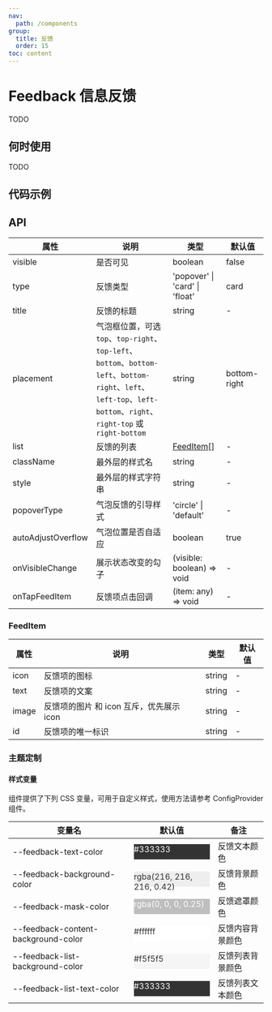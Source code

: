 ```yaml
---
nav:
  path: /components
group:
  title: 反馈
  order: 15
toc: content
---
```


# Feedback 信息反馈

TODO

## 何时使用

TODO

## 代码示例

<code src='../../demo/pages/Feedback/index'></code>

## API

| 属性               | 说明                                                                                                                                                                | 类型                           | 默认值       |
| ------------------ | ------------------------------------------------------------------------------------------------------------------------------------------------------------------- | ------------------------------ | ------------ |
| visible            | 是否可见                                                                                                                                                            | boolean                        | false        |
| type               | 反馈类型                                                                                                                                                            | 'popover' \| 'card' \| 'float' | card         |
| title              | 反馈的标题                                                                                                                                                          | string                         | -            |
| placement          | 气泡框位置，可选 `top`、`top-right`、`top-left`、`bottom`、`bottom-left`、`bottom-right`、`left`、`left-top`、`left-bottom`、`right`、`right-top` 或 `right-bottom` | string                         | bottom-right |
| list               | 反馈的列表                                                                                                                                                          | [FeedItem](#feeditem)[]        | -            |
| className          | 最外层的样式名                                                                                                                                                      | string                         | -            |
| style              | 最外层的样式字符串                                                                                                                                                  | string                         | -            |
| popoverType        | 气泡反馈的引导样式                                                                                                                                                  | 'circle' \| 'default'          | -            |
| autoAdjustOverflow | 气泡位置是否自适应                                                                                                                                                  | boolean                        | true         |
| onVisibleChange    | 展示状态改变的勾子                                                                                                                                                  | (visible: boolean) => void     | -            |
| onTapFeedItem      | 反馈项点击回调                                                                                                                                                      | (item: any) => void            | -            |

### FeedItem

| 属性  | 说明                                     | 类型   | 默认值 |
| ----- | ---------------------------------------- | ------ | ------ |
| icon  | 反馈项的图标                             | string | -      |
| text  | 反馈项的文案                             | string | -      |
| image | 反馈项的图片 和 icon 互斥，优先展示 icon | string | -      |
| id    | 反馈项的唯一标识                         | string | -      |

### 主题定制

#### 样式变量

组件提供了下列 CSS 变量，可用于自定义样式，使用方法请参考 ConfigProvider 组件。

| 变量名                              | 默认值                                                                                                                                | 备注             |
| ----------------------------------- | ------------------------------------------------------------------------------------------------------------------------------------- | ---------------- |
| --feedback-text-color               | <div style="width: 150px; height: 30px; background-color: #333333; color: #FFFFFF;">#333333</div>                                     | 反馈文本颜色     |
| --feedback-background-color         | <div style="width: 150px; height: 30px; background-color: rgba(216, 216, 216, 0.42); color: #333333;">rgba(216, 216, 216, 0.42)</div> | 反馈背景颜色     |
| --feedback-mask-color               | <div style="width: 150px; height: 30px; background-color: rgba(0, 0, 0, 0.25); color: #FFFFFF;">rgba(0, 0, 0, 0.25)</div>             | 反馈遮罩颜色     |
| --feedback-content-background-color | <div style="width: 150px; height: 30px; background-color: #ffffff; color: #333333;">#ffffff</div>                                     | 反馈内容背景颜色 |
| --feedback-list-background-color    | <div style="width: 150px; height: 30px; background-color: #f5f5f5; color: #333333;">#f5f5f5</div>                                     | 反馈列表背景颜色 |
| --feedback-list-text-color          | <div style="width: 150px; height: 30px; background-color: #333333; color: #FFFFFF;">#333333</div>                                     | 反馈列表文本颜色 |
